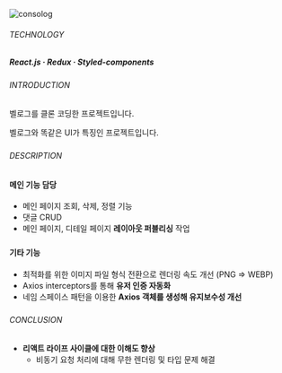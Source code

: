 ![consolog](https://github.com/jhchoi1182/portfolio/assets/116577489/69fe1384-27fd-4828-97e5-2afb5cbe4e24)

###### TECHNOLOGY

##### React.js · Redux · Styled-components

###

###### INTRODUCTION

벨로그를 클론 코딩한 프로젝트입니다.

벨로그와 똑같은 UI가 특징인 프로젝트입니다.

###

###### DESCRIPTION

#### 메인 기능 담당

- 메인 페이지 조회, 삭제, 정렬 기능
- 댓글 CRUD
- 메인 페이지, 디테일 페이지 **레이아웃 퍼블리싱** 작업

###

#### 기타 기능

- 최적화를 위한 이미지 파일 형식 전환으로 렌더링 속도 개선 (PNG ⇒ WEBP)
- Axios interceptors를 통해 **유저 인증 자동화**
- 네임 스페이스 패턴을 이용한 **Axios 객체를 생성해 유지보수성 개선**

###

###### CONCLUSION

- **리액트 라이프 사이클에 대한 이해도 향상**
  - 비동기 요청 처리에 대해 무한 렌더링 및 타입 문제 해결
